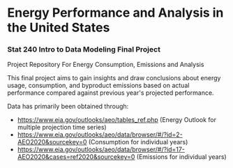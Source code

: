 # Energy Performance and Analysis in the United States
### Stat 240 Intro to Data Modeling Final Project

Project Repository For Energy Consumption, Emissions and Analysis

This final project aims to gain insights and draw conclusions about energy usage, consumption, and byproduct emissions based on actual performance compared against previous year's projected performance.

Data has primarily been obtained through:
* https://www.eia.gov/outlooks/aeo/tables_ref.php (Energy Outlook for multiple projection time series)
* https://www.eia.gov/outlooks/aeo/data/browser/#/?id=2-AEO2020&sourcekey=0 (Consumption for individual years)
* https://www.eia.gov/outlooks/aeo/data/browser/#/?id=17-AEO2020&cases=ref2020&sourcekey=0 (Emissions for individual years)
